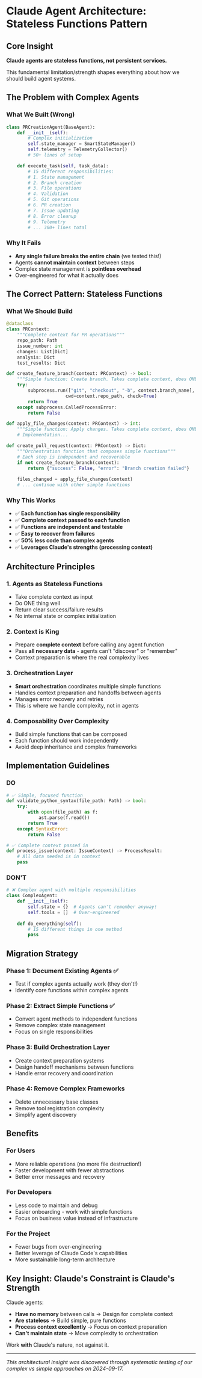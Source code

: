 # Claude Agent Architecture: Stateless Functions Pattern

## Core Insight

**Claude agents are stateless functions, not persistent services.**

This fundamental limitation/strength shapes everything about how we should build agent systems.

## The Problem with Complex Agents

### What We Built (Wrong)
```python
class PRCreationAgent(BaseAgent):
    def __init__(self):
        # Complex initialization
        self.state_manager = SmartStateManager()
        self.telemetry = TelemetryCollector()
        # 50+ lines of setup

    def execute_task(self, task_data):
        # 15 different responsibilities:
        # 1. State management
        # 2. Branch creation  
        # 3. File operations
        # 4. Validation
        # 5. Git operations
        # 6. PR creation
        # 7. Issue updating
        # 8. Error cleanup
        # 9. Telemetry
        # ... 300+ lines total
```

### Why It Fails
- **Any single failure breaks the entire chain** (we tested this!)
- Agents **cannot maintain context** between steps
- Complex state management is **pointless overhead**
- Over-engineered for what it actually does

## The Correct Pattern: Stateless Functions

### What We Should Build
```python
@dataclass
class PRContext:
    """Complete context for PR operations"""
    repo_path: Path
    issue_number: int
    changes: List[Dict]
    analysis: Dict
    test_results: Dict

def create_feature_branch(context: PRContext) -> bool:
    """Simple function: Create branch. Takes complete context, does ONE thing."""
    try:
        subprocess.run(["git", "checkout", "-b", context.branch_name], 
                      cwd=context.repo_path, check=True)
        return True
    except subprocess.CalledProcessError:
        return False

def apply_file_changes(context: PRContext) -> int:
    """Simple function: Apply changes. Takes complete context, does ONE thing."""
    # Implementation...

def create_pull_request(context: PRContext) -> Dict:
    """Orchestration function that composes simple functions"""
    # Each step is independent and recoverable
    if not create_feature_branch(context):
        return {"success": False, "error": "Branch creation failed"}
    
    files_changed = apply_file_changes(context)
    # ... continue with other simple functions
```

### Why This Works
- ✅ **Each function has single responsibility**
- ✅ **Complete context passed to each function**  
- ✅ **Functions are independent and testable**
- ✅ **Easy to recover from failures**
- ✅ **50% less code than complex agents**
- ✅ **Leverages Claude's strengths (processing context)**

## Architecture Principles

### 1. Agents as Stateless Functions
- Take complete context as input
- Do ONE thing well
- Return clear success/failure results
- No internal state or complex initialization

### 2. Context is King
- Prepare **complete context** before calling any agent function
- Pass **all necessary data** - agents can't "discover" or "remember"
- Context preparation is where the real complexity lives

### 3. Orchestration Layer
- **Smart orchestration** coordinates multiple simple functions
- Handles context preparation and handoffs between agents
- Manages error recovery and retries
- This is where we handle complexity, not in agents

### 4. Composability Over Complexity
- Build simple functions that can be composed
- Each function should work independently
- Avoid deep inheritance and complex frameworks

## Implementation Guidelines

### DO
```python
# ✅ Simple, focused function
def validate_python_syntax(file_path: Path) -> bool:
    try:
        with open(file_path) as f:
            ast.parse(f.read())
        return True
    except SyntaxError:
        return False

# ✅ Complete context passed in
def process_issue(context: IssueContext) -> ProcessResult:
    # All data needed is in context
    pass
```

### DON'T  
```python
# ❌ Complex agent with multiple responsibilities
class ComplexAgent:
    def __init__(self):
        self.state = {}  # Agents can't remember anyway!
        self.tools = []  # Over-engineered
    
    def do_everything(self):
        # 15 different things in one method
        pass
```

## Migration Strategy

### Phase 1: Document Existing Agents ✅
- Test if complex agents actually work (they don't!)
- Identify core functions within complex agents

### Phase 2: Extract Simple Functions ✅
- Convert agent methods to independent functions
- Remove complex state management
- Focus on single responsibilities

### Phase 3: Build Orchestration Layer
- Create context preparation systems
- Design handoff mechanisms between functions
- Handle error recovery and coordination

### Phase 4: Remove Complex Frameworks
- Delete unnecessary base classes
- Remove tool registration complexity
- Simplify agent discovery

## Benefits

### For Users
- More reliable operations (no more file destruction!)
- Faster development with fewer abstractions
- Better error messages and recovery

### For Developers
- Less code to maintain and debug
- Easier onboarding - work with simple functions
- Focus on business value instead of infrastructure

### For the Project
- Fewer bugs from over-engineering
- Better leverage of Claude Code's capabilities
- More sustainable long-term architecture

## Key Insight: Claude's Constraint is Claude's Strength

Claude agents:
- **Have no memory** between calls → Design for complete context
- **Are stateless** → Build simple, pure functions  
- **Process context excellently** → Focus on context preparation
- **Can't maintain state** → Move complexity to orchestration

Work **with** Claude's nature, not against it.

---

*This architectural insight was discovered through systematic testing of our complex vs simple approaches on 2024-09-17.*